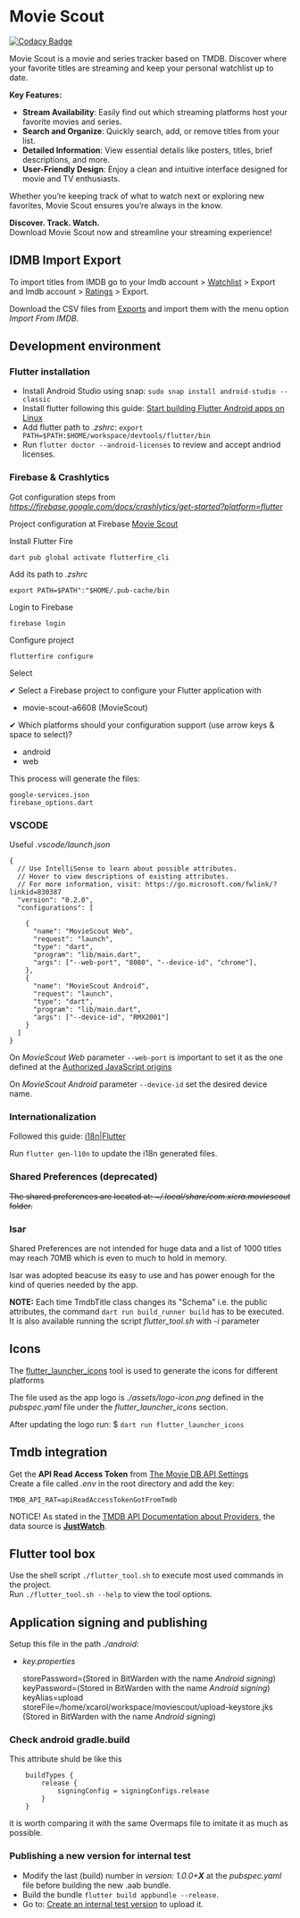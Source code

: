 # Movie Scout

[![Codacy Badge](https://app.codacy.com/project/badge/Grade/7487a433b43b4c8781d753122b470d5b)](https://app.codacy.com/gh/xcarol/moviescout/dashboard)

Movie Scout is a movie and series tracker based on TMDB. Discover where your favorite titles are streaming and keep your personal watchlist up to date.  

**Key Features:**  

- **Stream Availability**: Easily find out which streaming platforms host your favorite movies and series.  
- **Search and Organize**: Quickly search, add, or remove titles from your list.  
- **Detailed Information**: View essential details like posters, titles, brief descriptions, and more.  
- **User-Friendly Design**: Enjoy a clean and intuitive interface designed for movie and TV enthusiasts.  

Whether you’re keeping track of what to watch next or exploring new favorites, Movie Scout ensures you’re always in the know.  

**Discover. Track. Watch.**  
Download Movie Scout now and streamline your streaming experience!

## IDMB Import Export

To import titles from IMDB go to your Imdb account > [Watchlist](https://www.imdb.com/user/ur49413795/watchlist/) > Export  
and Imdb account > [Ratings](https://www.imdb.com/es-es/user/ur49413795/ratings) > Export.  

Download the CSV files from [Exports](https://www.imdb.com/exports/?ref_=wl) and import them with the menu option _Import From IMDB_.

## Development environment

### Flutter installation

- Install Android Studio using snap: `sudo snap install android-studio --classic`  
- Install flutter following this guide: [Start building Flutter Android apps on Linux](https://docs.flutter.dev/get-started/install/linux/android)  
- Add flutter path to _.zshrc_: `export PATH=$PATH:$HOME/workspace/devtools/flutter/bin`  
- Run `flutter doctor --android-licenses` to review and accept andriod licenses.  

### Firebase & Crashlytics

Got configuration steps from _https://firebase.google.com/docs/crashlytics/get-started?platform=flutter_  

Project configuration at Firebase [Movie Scout](https://console.firebase.google.com/project/movie-scout-a6608/overview)


Install Flutter Fire

    dart pub global activate flutterfire_cli

Add its path to _.zshrc_

    export PATH=$PATH":"$HOME/.pub-cache/bin

Login to Firebase  

    firebase login

Configure project  

    flutterfire configure

Select  

✔ Select a Firebase project to configure your Flutter application with  
- movie-scout-a6608 (MovieScout)  

✔ Which platforms should your configuration support (use arrow keys & space to select)?  
- android  
- web 

This process will generate the files:  

    google-services.json
    firebase_options.dart

### VSCODE

Useful _.vscode/launch.json_

```
{
  // Use IntelliSense to learn about possible attributes.
  // Hover to view descriptions of existing attributes.
  // For more information, visit: https://go.microsoft.com/fwlink/?linkid=830387
  "version": "0.2.0",
  "configurations": [

    {
      "name": "MovieScout Web",
      "request": "launch",
      "type": "dart",
      "program": "lib/main.dart",
      "args": ["--web-port", "8080", "--device-id", "chrome"],
    },
    {
      "name": "MovieScout Android",
      "request": "launch",
      "type": "dart",
      "program": "lib/main.dart",
      "args": ["--device-id", "RMX2001"]
    }
  ]
}
```

On _MovieScout Web_ parameter `--web-port` is important to set it as the one defined at the [Authorized JavaScript origins](https://console.cloud.google.com/apis/credentials/oauthclient/522907829647-g3amo1mcfp0smq336kqsaf8826g3d418.apps.googleusercontent.com?inv=1&invt=AbpCsw&project=movie-scout-a6608)

On _MovieScout Android_ parameter `--device-id` set the desired device name.  

### Internationalization

Followed this guide: [i18n|Flutter](https://docs.flutter.dev/ui/accessibility-and-internationalization/internationalization)  

Run `flutter gen-l10n` to update the i18n generated files.  

### Shared Preferences (deprecated)

~~The shared preferences are located at: _~/.local/share/com.xicra.moviescout_ folder.~~  

### Isar

Shared Preferences are not intended for huge data and a list of 1000 titles may reach 70MB which is even to much to hold in memory.  

Isar was adopted beacuse its easy to use and has power enough for the kind of queries needed by the app.

**NOTE:** Each time TmdbTitle class changes its "Schema" i.e. the public attributes, the command `dart run build_runner build` has to be executed. It is also available running the script _flutter_tool.sh_  with _-i_ parameter

## Icons

The [flutter_launcher_icons](https://pub.dev/packages/flutter_launcher_icons) tool is used to generate the icons for different platforms  

The file used as the app logo is _./assets/logo-icon.png_  defined in the _pubspec.yaml_ file under the _flutter_launcher_icons_ section.  

After updating the logo run:  $ `dart run flutter_launcher_icons`

## Tmdb integration

Get the **API Read Access Token** from [The Movie DB API Settings](https://www.themoviedb.org/settings/api)     
Create a file called _.env_ in the root directory and add the key:
```
TMDB_API_RAT=apiReadAccessTokenGotFromTmdb
``` 
NOTICE! As stated in the [TMDB API Documentation about Providers](https://developer.themoviedb.org/reference/movie-watch-providers), the data source is [**JustWatch**](https://www.justwatch.com/).  

## Flutter tool box

Use the shell script `./flutter_tool.sh` to execute most used commands in the project.  
Run `./flutter_tool.sh --help` to view the tool options.    

## Application signing and publishing

Setup this file in the path _./android_:  

- _key.properties_

    storePassword=(Stored in BitWarden with the name _Android signing_)  
    keyPassword=(Stored in BitWarden with the name _Android signing_)  
    keyAlias=upload  
    storeFile=/home/xcarol/workspace/moviescout/upload-keystore.jks (Stored in BitWarden with the name _Android signing_)  

### Check android gradle.build

This attribute shuld be like this
```
    buildTypes {
        release {
            signingConfig = signingConfigs.release
        }
    }
```
it is worth comparing it with the same Overmaps file to imitate it as much as possible.

### Publishing a new version for internal test

- Modify the last (build) number in _version: 1.0.0+**X**_ at the _pubspec.yaml_ file before building the new .aab bundle.
- Build the bundle `flutter build appbundle --release`.
- Go to: [Create an internal test version](https://play.google.com/console/u/0/developers/5602401961225582177/app/4972075179053080011/app-dashboard) to upload it.

